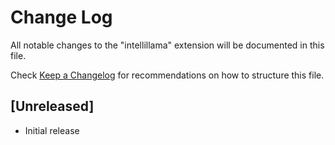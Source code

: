 # Change Log

All notable changes to the "intellillama" extension will be documented in this file.

Check [Keep a Changelog](http://keepachangelog.com/) for recommendations on how to structure this file.

## [Unreleased]

- Initial release